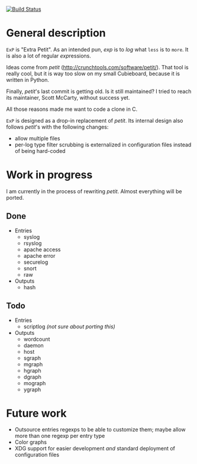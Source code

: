 [![Build Status](https://travis-ci.org/cadrian/exp.png?branch=master)](https://travis-ci.org/cadrian/exp)

# General description

`ExP` is "Extra Petit". As an intended pun, *exp* is to *log* what `less` is to `more`. It is also a lot of regular *exp*ressions.

Ideas come from *petit* (http://crunchtools.com/software/petit/). That
tool is really cool, but it is way too slow on my small Cubieboard,
because it is written in Python.

Finally, *petit*'s last commit is getting old. Is it still maintained?
I tried to reach its maintainer, Scott McCarty, without success yet.

All those reasons made me want to code a clone in C.

`ExP` is designed as a drop-in replacement of *petit*. Its internal
design also follows *petit*'s with the following changes:

* allow multiple files
* per-log type filter scrubbing is externalized in configuration files
  instead of being hard-coded

# Work in progress

I am currently in the process of rewriting *petit*. Almost everything
will be ported.

## Done

* Entries
  * syslog
  * rsyslog
  * apache access
  * apache error
  * securelog
  * snort
  * raw
* Outputs
  * hash

## Todo

* Entries
  * scriptlog *(not sure about porting this)*
* Outputs
  * wordcount
  * daemon
  * host
  * sgraph
  * mgraph
  * hgraph
  * dgraph
  * mograph
  * ygraph

# Future work

* Outsource entries regexps to be able to customize them; maybe allow
  more than one regexp per entry type
* Color graphs
* XDG support for easier development *and* standard deployment of
  configuration files
